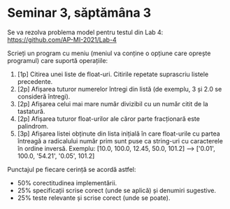 # Seminar 3, săptămâna 3

Se va rezolva problema model pentru testul din Lab 4: https://github.com/AP-MI-2021/Lab-4 


Scrieți un program cu meniu (meniul va conține o opțiune care oprește programul) care suportă operațiile:
1. [1p] Citirea unei liste de float-uri. Citirile repetate suprascriu listele precedente.
2. [2p] Afișarea tuturor numerelor întregi din listă (de exemplu, 3 și 2.0 se consideră întregi).
3. [2p] Afișarea celui mai mare număr divizibil cu un număr citit de la tastatură.
4. [2p] Afișarea tuturor float-urilor ale căror parte fracționară este palindrom.
5. [3p] Afișarea listei obținute din lista inițială în care float-urile cu partea întreagă a radicalului număr prim sunt puse ca string-uri cu caracterele în ordine inversă. 
Exemplu: 
[10.0, 100.0, 12.45, 50.0, 101.2] --> ['0.01', 100.0, '54.21', '0.05', 101.2]

Punctajul pe fiecare cerință se acordă astfel:
-	50% corectitudinea implementării.
-	25% specificații scrise corect (unde se aplică) și denumiri sugestive.
-	25% teste relevante și scrise corect (unde se poate).
